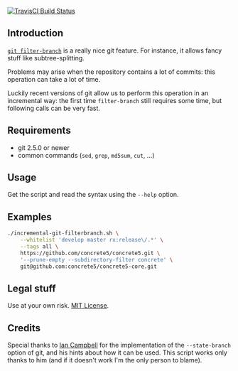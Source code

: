 [![TravisCI Build Status](https://travis-ci.org/mlocati/incremental-git-filter-branch.svg?branch=master)](https://travis-ci.org/mlocati/incremental-git-filter-branch)

## Introduction

[`git filter-branch`](https://git-scm.com/docs/git-filter-branch) is a really nice git feature.
For instance, it allows fancy stuff like subtree-splitting.

Problems may arise when the repository contains a lot of commits: this operation can take a lot of time.

Luckily recent versions of git allow us to perform this operation in an incremental way:
the first time `filter-branch` still requires some time, but following calls can be very fast.


## Requirements

- git 2.5.0 or newer
- common commands (`sed`, `grep`, `md5sum`, `cut`, ...)


## Usage

Get the script and read the syntax using the `--help` option.


## Examples

```sh
./incremental-git-filterbranch.sh \
    --whitelist 'develop master rx:release\/.*' \
    --tags all \
    https://github.com/concrete5/concrete5.git \
    '--prune-empty --subdirectory-filter concrete' \
    git@github.com:concrete5/concrete5-core.git
```


## Legal stuff

Use at your own risk.
[MIT License](https://github.com/mlocati/incremental-git-filter-branch/blob/master/LICENSE).


## Credits

Special thanks to [Ian Campbell](https://github.com/ijc) for the implementation of the `--state-branch` option of git,
and his hints about how it can be used.
This script works only thanks to him (and if it doesn't work I'm the only person to blame).
